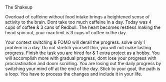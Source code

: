 The Shakeup

Overload of caffeine without food intake brings a heightened sense of activity to the brain. Dont take too much caffeine in a day.
Today was 4 cups of coffee & 3 cans of Redbull. The heart becomes restless making the head spin out, your max limit is 3 cups of coffee in the day.

Your context switching & FOMO will derail the progress. solve only 1 problem in a day. Do not stretch yourself thin, you will not make lasting progress.
Finish the task you are hired for & 1 extra project as a hobby. You will accomplish more with gradual progress, dont lose your progress with procrastination and doom scrolling.
You are losing out the daily progress by switching your mind off at the end of the day. Stick to your goal, the path is a loop. You have to process the changes and include it in your life.